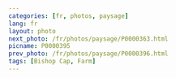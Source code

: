 ```yaml
---
categories: [fr, photos, paysage]
lang: fr
layout: photo
next_photo: /fr/photos/paysage/P0000363.html
picname: P0000395
prev_photo: /fr/photos/paysage/P0000396.html
tags: [Bishop Cap, Farm]
---
```

